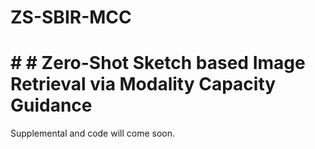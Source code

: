 # ZS-SBIR-MCC
# # # Zero-Shot Sketch based Image Retrieval via Modality Capacity Guidance
Supplemental and code will come soon.
